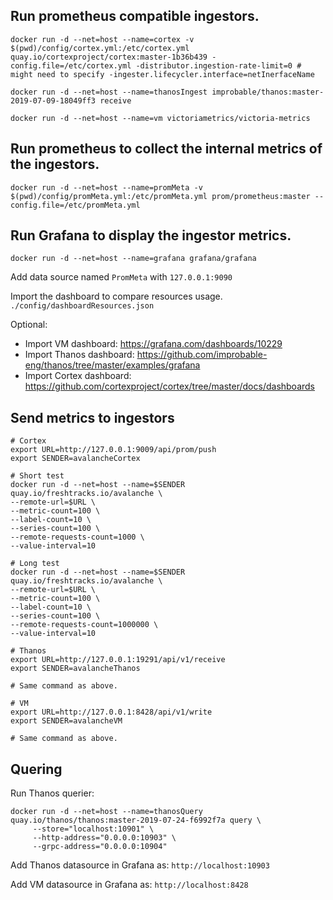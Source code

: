 
## Run prometheus compatible ingestors.

```
docker run -d --net=host --name=cortex -v $(pwd)/config/cortex.yml:/etc/cortex.yml  quay.io/cortexproject/cortex:master-1b36b439 -config.file=/etc/cortex.yml -distributor.ingestion-rate-limit=0 # might need to specify -ingester.lifecycler.interface=netInerfaceName

docker run -d --net=host --name=thanosIngest improbable/thanos:master-2019-07-09-18049ff3 receive

docker run -d --net=host --name=vm victoriametrics/victoria-metrics
```

## Run prometheus to collect the internal metrics of the ingestors.
```
docker run -d --net=host --name=promMeta -v $(pwd)/config/promMeta.yml:/etc/promMeta.yml prom/prometheus:master --config.file=/etc/promMeta.yml
```

## Run Grafana to display the ingestor metrics.
```
docker run -d --net=host --name=grafana grafana/grafana
```

Add data source named `PromMeta` with `127.0.0.1:9090`

Import the dashboard to compare resources usage.
`./config/dashboardResources.json`

Optional:
- Import VM dashboard: https://grafana.com/dashboards/10229
- Import Thanos dashboard: https://github.com/improbable-eng/thanos/tree/master/examples/grafana
- Import Cortex dashboard: https://github.com/cortexproject/cortex/tree/master/docs/dashboards



## Send metrics to ingestors

```
# Cortex
export URL=http://127.0.0.1:9009/api/prom/push
export SENDER=avalancheCortex

# Short test
docker run -d --net=host --name=$SENDER quay.io/freshtracks.io/avalanche \
--remote-url=$URL \
--metric-count=100 \
--label-count=10 \
--series-count=100 \
--remote-requests-count=1000 \
--value-interval=10

# Long test
docker run -d --net=host --name=$SENDER quay.io/freshtracks.io/avalanche \
--remote-url=$URL \
--metric-count=100 \
--label-count=10 \
--series-count=100 \
--remote-requests-count=1000000 \
--value-interval=10

# Thanos
export URL=http://127.0.0.1:19291/api/v1/receive
export SENDER=avalancheThanos

# Same command as above.

# VM
export URL=http://127.0.0.1:8428/api/v1/write 
export SENDER=avalancheVM

# Same command as above.
```

## Quering

Run Thanos querier:
```
docker run -d --net=host --name=thanosQuery quay.io/thanos/thanos:master-2019-07-24-f6992f7a query \
     --store="localhost:10901" \
     --http-address="0.0.0.0:10903" \
     --grpc-address="0.0.0.0:10904"
```
Add Thanos datasource in Grafana as: `http://localhost:10903`

Add VM datasource in Grafana as: `http://localhost:8428`
